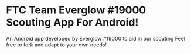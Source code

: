 # FTC Team Everglow #19000 Scouting App For Android!
An Android app developed by Everglow #19000 to aid in our scouting
Feel free to fork and adapt to your own needs!
